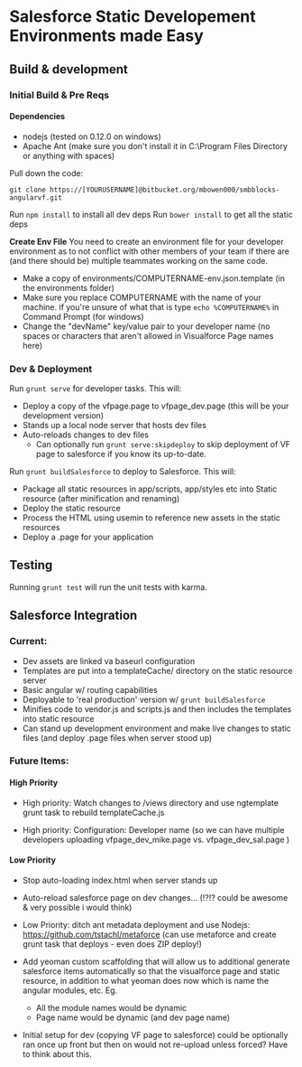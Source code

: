 # Salesforce Static Developement Environments made Easy

## Build & development

### Initial Build & Pre Reqs

#### Dependencies

- nodejs (tested on 0.12.0 on windows)
- Apache Ant (make sure you don't install it in C:\Program Files Directory or anything with spaces)

Pull down the code:

`git clone https://[YOURUSERNAME]@bitbucket.org/mbowen000/smbblocks-angularvf.git`

Run `npm install` to install all dev deps
Run `bower install` to get all the static deps

**Create Env File**
You need to create an environment file for your developer environment as to not conflict with other members of your team if there are (and there should be) multiple teammates working on the same code.

- Make a copy of environments/COMPUTERNAME-env.json.template (in the environments folder)
- Make sure you replace COMPUTERNAME with the name of your machine. if you're unsure of what that is type `echo %COMPUTERNAME%` in Command Prompt (for windows)
- Change the "devName" key/value pair to your developer name (no spaces or characters that aren't allowed in Visualforce Page names here)

### Dev & Deployment

Run `grunt serve` for developer tasks. This will:

- Deploy a copy of the vfpage.page to vfpage_dev.page (this will be your development version)
- Stands up a local node server that hosts dev files
- Auto-reloads changes to dev files
  - Can optionally run `grunt serve:skipdeploy` to skip deployment of VF page to salesforce if you know its up-to-date.

Run `grunt buildSalesforce` to deploy to Salesforce. This will:

- Package all static resources in app/scripts, app/styles etc into Static resource (after minification and renaming)
- Deploy the static resource
- Process the HTML using usemin to reference new assets in the static resources
- Deploy a .page for your application

## Testing

Running `grunt test` will run the unit tests with karma.

## Salesforce Integration

### Current:
- Dev assets are linked va baseurl configuration
- Templates are put into a templateCache/ directory on the static resource server
- Basic angular w/ routing capabilities
- Deployable to 'real production' version w/ `grunt buildSalesforce`
- Minifies code to vendor.js and scripts.js and then includes the templates into static resource
- Can stand up development environment and make live changes to static files (and deploy .page files when server stood up)

### Future Items:

#### High Priority

- High priority: Watch changes to /views directory and use ngtemplate grunt task to rebuild templateCache.js

- High priority: Configuration: Developer name (so we can have multiple developers uploading vfpage_dev_mike.page vs. vfpage_dev_sal.page )

#### Low Priority

- Stop auto-loading index.html when server stands up

- Auto-reload salesforce page on dev changes... (!?!? could be awesome & very possible i would think)

- Low Priority: ditch ant metadata deployment and use Nodejs: https://github.com/tstachl/metaforce (can use metaforce and create grunt task that deploys - even does ZIP deploy!)

- Add yeoman custom scaffolding that will allow us to additional generate salesforce items automatically so that the visualforce page and static resource, in addition to what yeoman does now which is name the angular modules, etc. Eg.
  - All the module names would be dynamic
  - Page name would be dynamic (and dev page name)

- Initial setup for dev (copying VF page to salesforce) could be optionally ran once up front but then on would not re-upload unless forced? Have to think about this.

